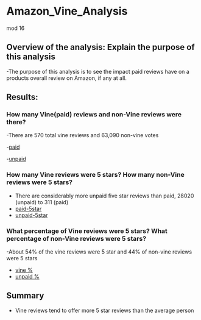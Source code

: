 # Amazon_Vine_Analysis #
mod 16 

## Overview of the analysis: Explain the purpose of this analysis ##
-The purpose of this analysis is to see the impact paid reviews have on a products overall review on Amazon, if any at all.


## Results: ##
### How many Vine(paid) reviews and non-Vine reviews were there? ###
-There are 570 total vine reviews and 63,090 non-vine votes

-[paid](https://github.com/sheepesq/Amazon_Vine_Analysis/blob/main/reg%20paid.png)

-[unpaid](https://github.com/sheepesq/Amazon_Vine_Analysis/blob/main/reg%20unpaid.png)
### How many Vine reviews were 5 stars? How many non-Vine reviews were 5 stars? ###
- There are considerably more unpaid five star reviews than paid, 28020 (unpaid) to 311 (paid)
- [paid-5star](https://github.com/sheepesq/Amazon_Vine_Analysis/blob/main/paid.png)
- [unpaid-5star](https://github.com/sheepesq/Amazon_Vine_Analysis/blob/main/unpaid.png)

### What percentage of Vine reviews were 5 stars? What percentage of non-Vine reviews were 5 stars? ###
-About 54% of the vine reviews were 5 star and 44% of non-vine reviews were 5 stars
- [vine %](https://github.com/sheepesq/Amazon_Vine_Analysis/blob/main/vinePer.png)
- [unpaid %](https://github.com/sheepesq/Amazon_Vine_Analysis/blob/main/percent.png)


## Summary ##

- Vine reviews tend to offer more 5 star reviews than the average person




